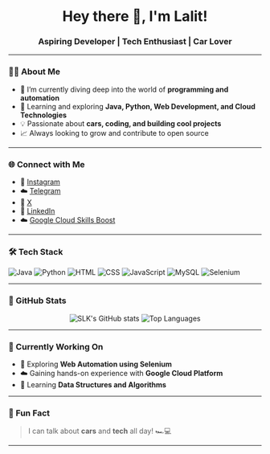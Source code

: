 <h1 align="center">Hey there 👋, I'm Lalit!</h1>
<h3 align="center">Aspiring Developer | Tech Enthusiast | Car Lover</h3>

---

### 👨‍💻 About Me

- 🔭 I’m currently diving deep into the world of **programming and automation**
- 🌱 Learning and exploring **Java, Python, Web Development, and Cloud Technologies**
- 💡 Passionate about **cars, coding, and building cool projects**
- 📈 Always looking to grow and contribute to open source

---

### 🌐 Connect with Me

- 📸 [Instagram](https://www.instagram.com/lalit_7588)
- ☁️ [Telegram](https://t.me/SLK7588)
- 🔗 [X](https://twitter.com/SLALITKUMAR5?t=Zgoh4657QJkND9y4dpiG0Q&s=09)
- 💼 [LinkedIn](https://www.linkedin.com/in/s-lalit-kumar-95ab87254?utm_source=share&utm_campaign=share_via&utm_content=profile&utm_medium=android_app)
- ☁️ [Google Cloud Skills Boost](https://www.cloudskillsboost.google/public_profiles/14e30514-9e7c-4a64-9130-e481e553cc5e)

---

### 🛠️ Tech Stack

![Java](https://img.shields.io/badge/Java-ED8B00?style=for-the-badge&logo=java&logoColor=white)
![Python](https://img.shields.io/badge/Python-3776AB?style=for-the-badge&logo=python&logoColor=white)
![HTML](https://img.shields.io/badge/HTML-E34F26?style=for-the-badge&logo=html5&logoColor=white)
![CSS](https://img.shields.io/badge/CSS-1572B6?style=for-the-badge&logo=css3&logoColor=white)
![JavaScript](https://img.shields.io/badge/JavaScript-F7DF1E?style=for-the-badge&logo=javascript&logoColor=black)
![MySQL](https://img.shields.io/badge/MySQL-00000F?style=for-the-badge&logo=mysql&logoColor=white)
![Selenium](https://img.shields.io/badge/Selenium-43B02A?style=for-the-badge&logo=selenium&logoColor=white)

---

### 🚀 GitHub Stats

<p align="center">
  <img src="https://github-readme-stats.vercel.app/api?username=SLK007588&show_icons=true&theme=tokyonight" alt="SLK's GitHub stats" />
  <img src="https://github-readme-stats.vercel.app/api/top-langs/?username=SLK007588&layout=compact&theme=tokyonight" alt="Top Languages" />
</p>

---

### 🔧 Currently Working On

- 🔬 Exploring **Web Automation using Selenium**
- ☁️ Gaining hands-on experience with **Google Cloud Platform**
- 🧠 Learning **Data Structures and Algorithms**

---

### 🏁 Fun Fact

> I can talk about **cars** and **tech** all day! 🏎️💻

---
